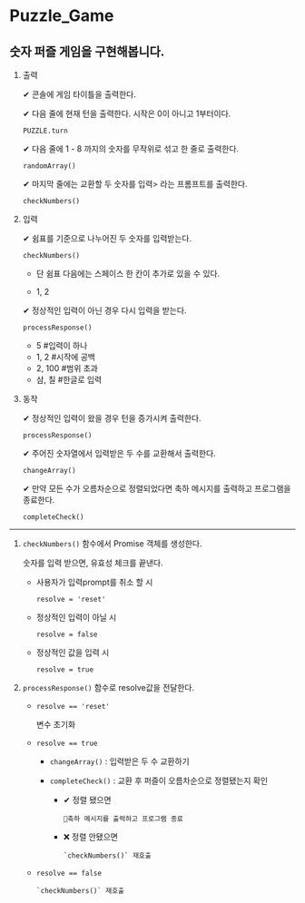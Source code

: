 # Puzzle_Game

## 숫자 퍼즐 게임을 구현해봅니다.

1.  출력

    ✔ 콘솔에 게임 타이틀을 출력한다.

    ✔ 다음 줄에 현재 턴을 출력한다. 시작은 0이 아니고 1부터이다.

        PUZZLE.turn

    ✔ 다음 줄에 1 - 8 까지의 숫자를 무작위로 섞고 한 줄로 출력한다.

        randomArray()

    ✔ 마지막 줄에는 교환할 두 숫자를 입력> 라는 프롬프트를 출력한다.

        checkNumbers()

2.  입력

    ✔ 쉼표를 기준으로 나누어진 두 숫자를 입력받는다.

        checkNumbers()

    - 단 쉼표 다음에는 스페이스 한 칸이 추가로 있을 수 있다.

    - 1, 2

    ✔ 정상적인 입력이 아닌 경우 다시 입력을 받는다.

        processResponse()

    - 5 #입력이 하나
    - 1, 2 #시작에 공백
    - 2, 100 #범위 초과
    - 삼, 칠 #한글로 입력

3.  동작

    ✔ 정상적인 입력이 왔을 경우 턴을 증가시켜 출력한다.

        processResponse()

    ✔ 주어진 숫자열에서 입력받은 두 수를 교환해서 출력한다.

        changeArray()

    ✔ 만약 모든 수가 오름차순으로 정렬되었다면 축하 메시지를 출력하고 프로그램을 종료한다.

        completeCheck()

---

1.  `checkNumbers()` 함수에서 Promise 객체를 생성한다.

    숫자를 입력 받으면, 유효성 체크를 끝낸다.

    - 사용자가 입력prompt를 취소 할 시

      `resolve = 'reset'`

    - 정상적인 입력이 아닐 시

      `resolve = false`

    - 정상적인 값을 입력 시

      `resolve = true`

2.  `processResponse()` 함수로 resolve값을 전달한다.

    - `resolve == 'reset'`

      변수 초기화

    - `resolve == true`

      - `changeArray()` : 입력받은 두 수 교환하기

      - `completeCheck()` : 교환 후 퍼즐이 오름차순으로 정렬됐는지 확인

        - ✔ 정렬 됐으면

              🎉축하 메시지를 출력하고 프로그램 종료

        - ❌ 정렬 안됐으면

              `checkNumbers()` 재호출

    - `resolve == false`

          `checkNumbers()` 재호출
